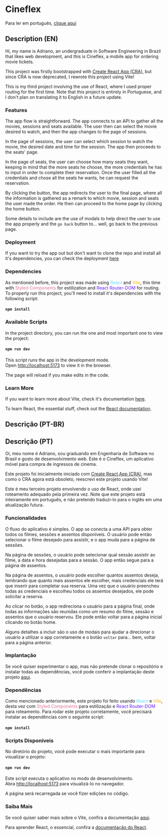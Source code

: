 # Cineflex

Para ler em português, [clique aqui](#ptbr)

## Description (EN)

Hi, my name is Adriano, an undergraduate in Software Engineering in Brazil that likes web development, and this is Cineflex, a mobile app for ordering movie tickets.

This project was firstly bootstrapped with [Create React App (CRA)](https://github.com/facebook/create-react-app), but since CRA is now deprecated, I rewrote this project using Vite!

This is my third project involving the use of React, where I used proper routing for the first time. Note that this project is entirely in Portuguese, and I don't plan on translating it to English in a future update.

### Features

The app flow is straightforward. The app connects to an API to gather all the movies, sessions and seats available. The user then can select the movie desired to watch, and then the app changes to the page of sessions.

In the page of sessions, the user can select which session to watch the movie, the desired date and time for the session. The app then proceeds to the seats' page.

In the page of seats, the user can choose how many seats they want, keeping in mind that the more seats he choose, the more credentials he has to input in order to complete their reservation. Once the user filled all the credentials and chose all the seats he wants, he can request the reservation.

By clicking the button, the app redirects the user to the final page, where all the information is gathered as a remark to which movie, session and seats the user made the order. He then can proceed to the home page by clicking the home button.

Some details to include are the use of modals to help direct the user to use the app properly and the `go back` button to... well, go back to the previous page.

### Deployment

If you want to try the app out but don't want to clone the repo and install all it's dependencies, you can check the deployment [here](https://cineflex-nu-nine.vercel.app/)

### Dependencies

As mentioned before, this project was made using <span style="color: #66DAFB">React</span> and <span style="color: #FFB509">Vite</span>, this time with <span style="color: #DE7496">Styled Components</span> for estilization and <span style="color: #6519ff">React Router-DOM</span> for routing. To properly run this project, you'll need to install it's dependencies with the following script:

#### `npm install`

### Available Scripts

In the project directory, you can run the one and most important one to view the project:

#### `npm run dev`

This script runs the app in the development mode.\
Open [http://localhost:5173](http://localhost:5173) to view it in the browser.

The page will reload if you make edits in the code.

### Learn More

If you want to learn more about Vite, check it's documentation [here](https://vitejs.dev/guide/).

To learn React, the essential stuff, check out the [React documentation](https://reactjs.org/).

## <a id="ptbr"> Descrição (PT-BR) </a>

## Descrição (PT)

Oi, meu nome é Adriano, sou graduando em Engenharia de Software no Brasil e gosto de desenvolvimento web. Este é o Cineflex, um aplicativo móvel para compra de ingressos de cinema.

Este projeto foi inicialmente iniciado com [Create React App (CRA)](https://github.com/facebook/create-react-app), mas como o CRA agora está obsoleto, reescrevi este projeto usando Vite!

Este é meu terceiro projeto envolvendo o uso de React, onde usei roteamento adequado pela primeira vez. Note que este projeto está inteiramente em português, e não pretendo traduzi-lo para o inglês em uma atualização futura.

### Funcionalidades

O fluxo do aplicativo é simples. O app se conecta a uma API para obter todos os filmes, sessões e assentos disponíveis. O usuário pode então selecionar o filme desejado para assistir, e o app muda para a página de sessões.

Na página de sessões, o usuário pode selecionar qual sessão assistir ao filme, a data e hora desejadas para a sessão. O app então segue para a página de assentos.

Na página de assentos, o usuário pode escolher quantos assentos deseja, lembrando que quanto mais assentos ele escolher, mais credenciais ele terá que inserir para completar sua reserva. Uma vez que o usuário preencheu todas as credenciais e escolheu todos os assentos desejados, ele pode solicitar a reserva.

Ao clicar no botão, o app redireciona o usuário para a página final, onde todas as informações são reunidas como um resumo do filme, sessão e assentos que o usuário reservou. Ele pode então voltar para a página inicial clicando no botão home.

Alguns detalhes a incluir são o uso de modais para ajudar a direcionar o usuário a utilizar o app corretamente e o botão `voltar` para... bem, voltar para a página anterior.

### Implantação

Se você quiser experimentar o app, mas não pretende clonar o repositório e instalar todas as dependências, você pode conferir a implantação deste projeto [aqui](https://cineflex-nu-nine.vercel.app/).

### Dependências

Como mencionado anteriormente, este projeto foi feito usando <span style="color: #66DAFB">React</span> e <span style="color: #FFB509">Vite</span>, desta vez com <span style="color: #DE7496">Styled Components</span> para estilização e <span style="color: #6519ff">React Router-DOM</span> para roteamento. Para rodar este projeto corretamente, você precisará instalar as dependências com o seguinte script:

#### `npm install`

### Scripts Disponíveis

No diretório do projeto, você pode executar o mais importante para visualizar o projeto:

#### `npm run dev`

Este script executa o aplicativo no modo de desenvolvimento.\
Abra [http://localhost:5173](http://localhost:5173) para visualizá-lo no navegador.

A página será recarregada se você fizer edições no código.

### Saiba Mais

Se você quiser saber mais sobre o Vite, confira a documentação [aqui](https://vitejs.dev/guide/).

Para aprender React, o essencial, confira a [documentação do React](https://reactjs.org/).
